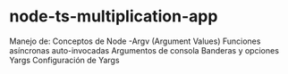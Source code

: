 # node-ts-multiplication-app

Manejo de: 
Conceptos de Node -Argv (Argument Values) 
Funciones asíncronas auto-invocadas
Argumentos de consola
Banderas y opciones
Yargs
Configuración de Yargs
